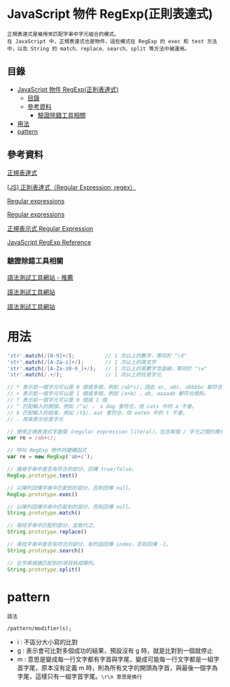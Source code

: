 # JavaScript 物件 RegExp(正則表達式)

```
正規表達式是被用來匹配字串中字元組合的模式。
在 JavaScript 中，正規表達式也是物件，這些模式在 RegExp 的 exec 和 test 方法中，以及 String 的 match、replace、search、split 等方法中被運用。
```

## 目錄

- [JavaScript 物件 RegExp(正則表達式)](#javascript-物件-regexp正則表達式)
	- [目錄](#目錄)
	- [參考資料](#參考資料)
		- [驗證除錯工具相關](#驗證除錯工具相關)
- [用法](#用法)
- [pattern](#pattern)

## 參考資料

[正規表達式](https://developer.mozilla.org/zh-TW/docs/Web/JavaScript/Guide/Regular_Expressions)

[[JS] 正則表達式（Regular Expression, regex）](https://pjchender.dev/javascript/js-regex/)

[Regular expressions](https://javascript.info/regular-expressions)

[Regular expressions](https://developer.mozilla.org/en-US/docs/Web/JavaScript/Guide/Regular_Expressions)

[正規表示式 Regular Expression](https://atedev.wordpress.com/2007/11/23/%E6%AD%A3%E8%A6%8F%E8%A1%A8%E7%A4%BA%E5%BC%8F-regular-expression/)

[JavaScript RegExp Reference](https://www.w3schools.com/jsref/jsref_obj_regexp.asp)

### 驗證除錯工具相關

[語法測試工具網站 - 推薦](https://regex101.com/)

[語法測試工具網站](https://www.debuggex.com/)

[語法測試工具網站](https://regexr.com/)

# 用法

```JavaScript
'str'.match(/[0-9]+/); 			// 1 次以上的數字，等同於 "\d"
'str'.match(/[A-Za-z]+/); 		// 1 次以上的英文字
'str'.match(/[A-Za-z0-9_]+/);	// 1 次以上的英數字含底線，等同於 "\w"
'str'.match(/.+/); 				// 1 次以上的任意字元

// * 表示前一個字元可以是 0 個或多個，例如 /ab*c/，因此 ac, abc, abbbbc 都符合規則。
// + 表示前一個字元可以是 1 個或多個，例如 /a+b/ ，ab, aaaaab 都符合規則。
// ? 表示前一個字元可以是 0 個或 1 個
// ^ 匹配輸入的開頭，例如 /^a/ ， a dog 會符合，但 cats 中的 a 不會。
// $ 匹配輸入的結尾，例如 /t$/，eat 會符合，但 eaten 中的 t 不會。
// . 用來表示任意字元
```

```JavaScript
// 使用正規表達式字面值（regular expression literal），包含兩個 / 字元之間的模式
var re = /ab+c/;

// 呼叫 RegExp 物件的建構函式
var re = new RegExp('ab+c');

// 搜尋字串中是否有符合的部分，回傳 true/false。
RegExp.prototype.test()

// 以陣列回傳字串中匹配到的部分，否則回傳 null。
RegExp.prototype.exec()

// 以陣列回傳字串中匹配到的部分，否則回傳 null。
String.prototype.match()

// 尋找字串中匹配的部分，並取代之。
String.prototype.replace()

// 尋找字串中是否有符合的部分，有的話回傳 index，否則回傳 -1。
String.prototype.search()

// 在字串根據匹配到的項目拆成陣列。
String.prototype.split()
```

# pattern

`語法`

```
/pattern/modifier(s);
```

* i : 不區分大小寫的比對
* g : 表示會可比對多個成功的結果，預設沒有 g 時，就是比對到一個就停止
* m : 意思是變成每一行文字都有字首與字尾，變成可能每一行文字都是一組字首字尾，原本沒有定義 m 時，則為所有文字的開頭為字首，與最後一個字為字尾，這樣只有一組字首字尾。`\r\n 意思是換行`
